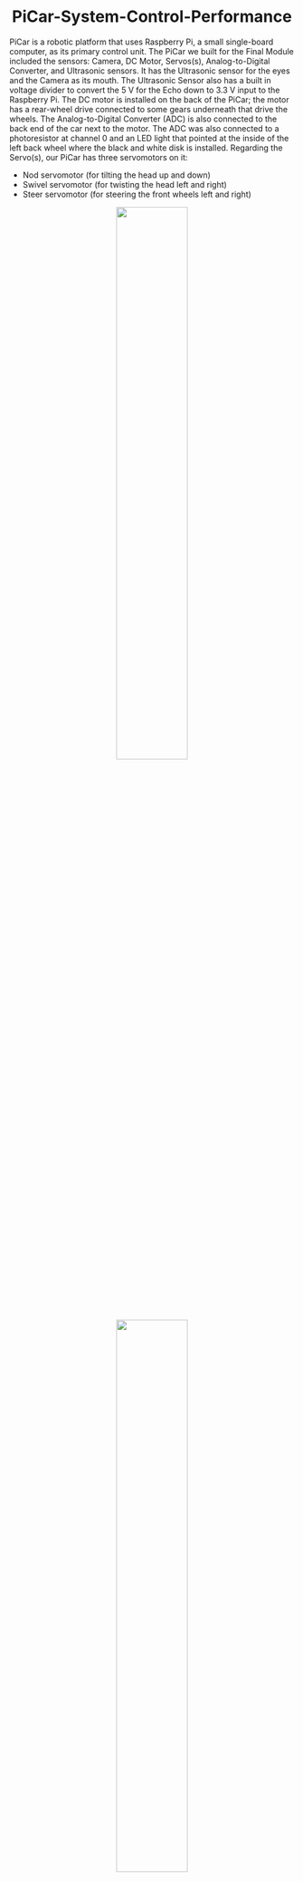<div align="center">
    <h1 id="Header">PiCar-System-Control-Performance</h1>
</div>

PiCar is a robotic platform that uses Raspberry Pi, a small single-board computer, as its primary control unit. The PiCar we built for the Final Module included the sensors: Camera, DC Motor, Servos(s), Analog-to-Digital Converter, and Ultrasonic sensors. It has the Ultrasonic sensor for the eyes and the Camera as its mouth. The Ultrasonic Sensor also has a built in voltage divider to convert the 5 V for the Echo down to 3.3 V input to the Raspberry Pi. The DC motor is installed on the back of the PiCar; the motor has a rear-wheel drive connected to some gears underneath that drive the wheels. The Analog-to-Digital Converter (ADC) is also connected to the back end of the car next to the motor. The ADC was also connected to a photoresistor at channel 0 and an LED light that pointed at the inside of the left back wheel where the black and white disk is installed. Regarding the Servo(s), our PiCar has three servomotors on it:
* Nod servomotor (for tilting the head up and down)
* Swivel servomotor (for twisting the head left and right)
* Steer servomotor (for steering the front wheels left and right)

<p align="center" width="100%">
    <img width="50%" src="https://github.com/kananahmadov2001/PiCar-System-Control-Performance/assets/135070652/28984a60-a50c-4976-ba48-2b17961fa3f6"> 
</p>

<p align="center" width="100%">
    <img width="50%" src="https://github.com/kananahmadov2001/PiCar-System-Control-Performance/assets/135070652/28984a60-a50c-4976-ba48-2b17961fa3f6"> 
    <img width="50%" src="https://github.com/kananahmadov2001/PiCar-System-Control-Performance/assets/135070652/fec7c5b2-c88e-4d00-b544-056300e7df36"> 
</p>

Other than the sensors, the PiCar’s Power component is also essential. The Power LEDs and switch is located on the PWM HAT, which sits on top of the Raspberry Pi. The up/down switch controlls the power from the batteries located under the PiCar, and the four LEDs indicates how much power was left in the batteries.

<p align="center" width="100%">
    <img width="50%" src="https://github.com/kananahmadov2001/PiCar-System-Control-Performance/assets/135070652/fec7c5b2-c88e-4d00-b544-056300e7df36"> 
</p>

Through the implementation of knowledge and methods learned from our ESE 205: Engineering Design class and the idea of PID control, we were able to successfully complete our "PiCar System Performance and Control" project, which had three objectives: Control, Movement, and Movement with Control. 


<div align="center">
    <h2 id="Header">Objective 1: Control</h2>
</div>

The primary focus of our first objective was to design a control system for the PiCar. We overcame significant challenges and successfully implemented a PID-control system, effectively controlling motor speed in a no-load environment. 

<p align="center" width="100%">
    <img width="50%" src="https://github.com/kananahmadov2001/PiCar-System-Control-Performance/assets/135070652/ad107880-8322-4abc-84ff-783b036f044f"> 
</p>

We got a steady velocity-time plot for the PiCar with only Control at the RPS of 5. The strange bottom spike at the t = 2.4 sec could be due to some bad photo-resistor reading. Regarding the system performance results, we calculated the RPS of 4.929 for our plot and found the Peak RPS to be 6.240. Since calculated the RPS, then the Steady State Error is 0.071. The 90% of our calculated RPS is 4.436, therefore we found the Response Time to be t = 0.60 sec where the RPS value has a sharp increase to an RPS of 5.940 – past an RPS of 4.436. Finally, the OverShoot was -24.8%. To justify the reasoning why our real time calculations are accurate, we modified our plotting program and just examined a steady state portion of that data (power of 2 amount of data) to determine the FFT.

<p align="center" width="100%">
    <img width="50%" src="https://github.com/kananahmadov2001/PiCar-System-Control-Performance/assets/135070652/5fd64270-9a65-42ce-ae2f-2afe4d377a7f"> 
</p>


<div align="center">
    <h2 id="Header">Objective 2: Movement</h2>
</div>

The second objective was to create a program that would drive the PiCar to a blue object positioned at least 10 feet away, with the PiCar turned up to 30◦ degrees away from the blue object in either direction. We used an ultrasonic sensor to control motor speed and a camera-angle-tracking algorithm to control servos in an effort to meet speed, distance, and direction targets as the PiCar traversed to a blue object. 


<div align="center">
    <h2 id="Header">Objective 3: Movement with Control</h2>
</div>

For our third objective, we combined the methods from the first two objectives. This allowed us to use PID control and camera tracking to achieve a level of precision and accuracy in pathing to the blue object, all while maintaining a constant driving speed of 5 RPS. 

<p align="center" width="100%">
    <img width="50%" src="https://github.com/kananahmadov2001/PiCar-System-Control-Performance/assets/135070652/546e58ce-4fb0-4180-8fd1-6035fdde1a6b"> 
</p>

The velocity-time plot with Movement and Control is not as smooth as the velocity-time plot with only Control; this is due to the increased system dynamics, non-linearities, and the friction. Regarding the system performance results, we calculated the RPS of 4.812 for our plot and found the Peak RPS to be 6.450. Since calculated the RPS, then the Steady State Error is 0.188. The 90% of out calculated RPS is 4.331, therefore we founded Response Time to be t = 3.935 sec at RPS of 5.004. Finally, the OverShoot was 29.0%

<div align="center">
    <h2 id="Header">Conclusion</h2>
</div>

Ultimately, through these objectives, we concluded that Kp balances the stability. The system may be slow and exhibit steady-state error if it's too low. If it's too high, it can cause instability. Ki ensures the system remains stable while achieving the desired accuracy. It should be set to correct steady-state errors without causing oscillation or overshooting. Finally, Kd should dampen oscillations and stabilize the system without introducing excess noise. Future investigations into PID control would serve to further display the complex relationships between the three coefficients: Kp, Ki, and Kd.

If you would like to know more about the "PiCar-System-Control-Performance" project, checkout our report: https://github.com/kananahmadov2001/PiCar-System-Control-Performance/blob/main/Final_Report_ESE205.pdf
